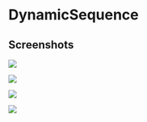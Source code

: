 # DynamicSequence

## Screenshots

![](https://github.com/ViratSingh1/StackGame/blob/master/pics/Screenshot1.png)

![](https://github.com/ViratSingh1/StackGame/blob/master/pics/Screenshot2.png)

![](https://github.com/ViratSingh1/StackGame/blob/master/pics/Screenshot3.png)

![](https://github.com/ViratSingh1/StackGame/blob/master/pics/Screenshot4.png)
